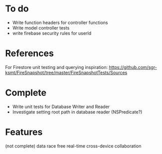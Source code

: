 
# To do

- Write function headers for controller functions
- Write model controller tests
- write firebase security rules for userId


# References

For Firestore unit testing and querying inspiration:
    https://github.com/sgr-ksmt/FireSnapshot/tree/master/FireSnapshotTests/Sources

# Complete

- Write unit tests for Database Writer and Reader
- Investigate setting root path in database reader (NSPredicate?)




# Features

(not complete) data race free real-time cross-device collaboration
